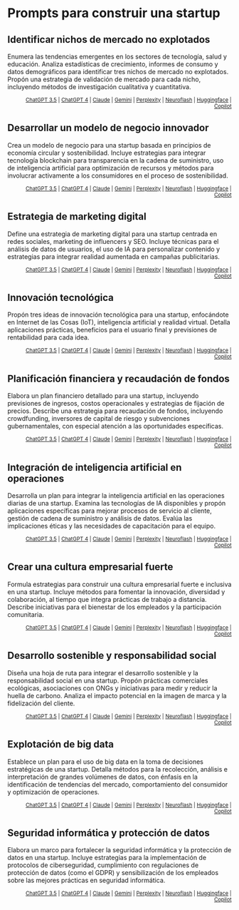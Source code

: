 # Prompts para construir una startup

## Identificar nichos de mercado no explotados

Enumera las tendencias emergentes en los sectores de tecnología, salud y educación. Analiza estadísticas de crecimiento, informes de consumo y datos demográficos para identificar tres nichos de mercado no explotados. Propón una estrategia de validación de mercado para cada nicho, incluyendo métodos de investigación cualitativa y cuantitativa.

<div align=right>

<small>[ChatGPT 3.5](https://chat.openai.com/share/ef6f956e-1c51-4a86-9898-3a8d139c1629) | [ChatGPT 4](https://chat.openai.com/share/972a7dda-a48f-434e-85cc-b101bb8742bd) | [Claude](https://claude.ai/chat/71e63db5-53dc-4207-87e2-b53e6d63a8ed) | [Gemini](https://g.co/gemini/share/bf455c70d1fc) | [Perplexity](https://www.perplexity.ai/search/Enumera-las-tendencias-v8yIxqieSkuu2vyhFjRKvQ) | [Neuroflash](https://app.neuro-flash.com/ai-writer/07b76fd27decf03efe8a68547969d99b/preview) | [Huggingface](https://huggingface.co/chat/conversation/65ee3736dd1155276d4f41be) | [Copilot](https://copilot.microsoft.com/sl/hMTzMQktsXs)</small>

</div>

## Desarrollar un modelo de negocio innovador

Crea un modelo de negocio para una startup basada en principios de economía circular y sostenibilidad. Incluye estrategias para integrar tecnología blockchain para transparencia en la cadena de suministro, uso de inteligencia artificial para optimización de recursos y métodos para involucrar activamente a los consumidores en el proceso de sostenibilidad.

<div align=right>

<small>[ChatGPT 3.5]() | [ChatGPT 4]() | [Claude]() | [Gemini]() | [Perplexity]() | [Neuroflash]() | [Huggingface]() | [Copilot]()</small>

</div>

## Estrategia de marketing digital

Define una estrategia de marketing digital para una startup centrada en redes sociales, marketing de influencers y SEO. Incluye técnicas para el análisis de datos de usuarios, el uso de IA para personalizar contenido y estrategias para integrar realidad aumentada en campañas publicitarias.

<div align=right>

<small>[ChatGPT 3.5]() | [ChatGPT 4]() | [Claude]() | [Gemini]() | [Perplexity]() | [Neuroflash]() | [Huggingface]() | [Copilot]()</small>

</div>

## Innovación tecnológica

Propón tres ideas de innovación tecnológica para una startup, enfocándote en Internet de las Cosas (IoT), inteligencia artificial y realidad virtual. Detalla aplicaciones prácticas, beneficios para el usuario final y previsiones de rentabilidad para cada idea.

<div align=right>

<small>[ChatGPT 3.5]() | [ChatGPT 4]() | [Claude]() | [Gemini]() | [Perplexity]() | [Neuroflash]() | [Huggingface]() | [Copilot]()</small>

</div>

## Planificación financiera y recaudación de fondos

Elabora un plan financiero detallado para una startup, incluyendo previsiones de ingresos, costos operacionales y estrategias de fijación de precios. Describe una estrategia para recaudación de fondos, incluyendo crowdfunding, inversores de capital de riesgo y subvenciones gubernamentales, con especial atención a las oportunidades específicas.

<div align=right>

<small>[ChatGPT 3.5]() | [ChatGPT 4]() | [Claude]() | [Gemini]() | [Perplexity]() | [Neuroflash]() | [Huggingface]() | [Copilot]()</small>

</div>

## Integración de inteligencia artificial en operaciones

Desarrolla un plan para integrar la inteligencia artificial en las operaciones diarias de una startup. Examina las tecnologías de IA disponibles y propón aplicaciones específicas para mejorar procesos de servicio al cliente, gestión de cadena de suministro y análisis de datos. Evalúa las implicaciones éticas y las necesidades de capacitación para el equipo.

<div align=right>

<small>[ChatGPT 3.5]() | [ChatGPT 4]() | [Claude]() | [Gemini]() | [Perplexity]() | [Neuroflash]() | [Huggingface]() | [Copilot]()</small>

</div>

## Crear una cultura empresarial fuerte

Formula estrategias para construir una cultura empresarial fuerte e inclusiva en una startup. Incluye métodos para fomentar la innovación, diversidad y colaboración, al tiempo que integra prácticas de trabajo a distancia. Describe iniciativas para el bienestar de los empleados y la participación comunitaria.

<div align=right>

<small>[ChatGPT 3.5]() | [ChatGPT 4]() | [Claude]() | [Gemini]() | [Perplexity]() | [Neuroflash]() | [Huggingface]() | [Copilot]()</small>

</div>

## Desarrollo sostenible y responsabilidad social

Diseña una hoja de ruta para integrar el desarrollo sostenible y la responsabilidad social en una startup. Propón prácticas comerciales ecológicas, asociaciones con ONGs y iniciativas para medir y reducir la huella de carbono. Analiza el impacto potencial en la imagen de marca y la fidelización del cliente.

<div align=right>

<small>[ChatGPT 3.5]() | [ChatGPT 4]() | [Claude]() | [Gemini]() | [Perplexity]() | [Neuroflash]() | [Huggingface]() | [Copilot]()</small>

</div>

## Explotación de big data

Establece un plan para el uso de big data en la toma de decisiones estratégicas de una startup. Detalla métodos para la recolección, análisis e interpretación de grandes volúmenes de datos, con énfasis en la identificación de tendencias del mercado, comportamiento del consumidor y optimización de operaciones.

<div align=right>

<small>[ChatGPT 3.5]() | [ChatGPT 4]() | [Claude]() | [Gemini]() | [Perplexity]() | [Neuroflash]() | [Huggingface]() | [Copilot]()</small>

</div>

## Seguridad informática y protección de datos

Elabora un marco para fortalecer la seguridad informática y la protección de datos en una startup. Incluye estrategias para la implementación de protocolos de ciberseguridad, cumplimiento con regulaciones de protección de datos (como el GDPR) y sensibilización de los empleados sobre las mejores prácticas en seguridad informática.

<div align=right>

<small>[ChatGPT 3.5]() | [ChatGPT 4]() | [Claude]() | [Gemini]() | [Perplexity]() | [Neuroflash]() | [Huggingface]() | [Copilot]()</small>

</div>
